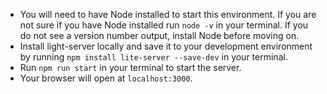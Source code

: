 -   You will need to have Node installed to start this environment. If you are not sure if you have Node installed run `node -v` in your terminal. If you do not see a version number output, install Node before moving on.
-   Install light-server locally and save it to your development environment by running `npm install lite-server --save-dev` in your terminal.
-   Run `npm run start` in your terminal to start the server.
-   Your browser will open at `localhost:3000`.
